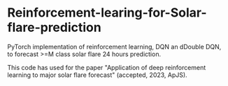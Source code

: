 # Reinforcement-learing-for-Solar-flare-prediction
PyTorch implementation of reinforcement learning, DQN an dDouble DQN, to forecast >=M class solar flare 24 hours prediction.

This code has used for the paper "Application of deep reinforcement learning to major solar flare forecast" (accepted, 2023, ApJS).
